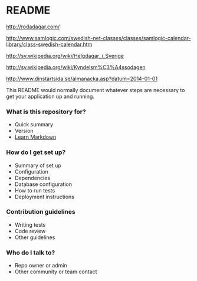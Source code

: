 # README #

http://rodadagar.com/

http://www.samlogic.com/swedish-net-classes/classes/samlogic-calendar-library/class-swedish-calendar.htm

http://sv.wikipedia.org/wiki/Helgdagar_i_Sverige

http://sv.wikipedia.org/wiki/Kyndelsm%C3%A4ssodagen

http://www.dinstartsida.se/almanacka.asp?datum=2014-01-01

This README would normally document whatever steps are necessary to get your application up and running.

### What is this repository for? ###

* Quick summary
* Version
* [Learn Markdown](https://bitbucket.org/tutorials/markdowndemo)

### How do I get set up? ###

* Summary of set up
* Configuration
* Dependencies
* Database configuration
* How to run tests
* Deployment instructions

### Contribution guidelines ###

* Writing tests
* Code review
* Other guidelines

### Who do I talk to? ###

* Repo owner or admin
* Other community or team contact